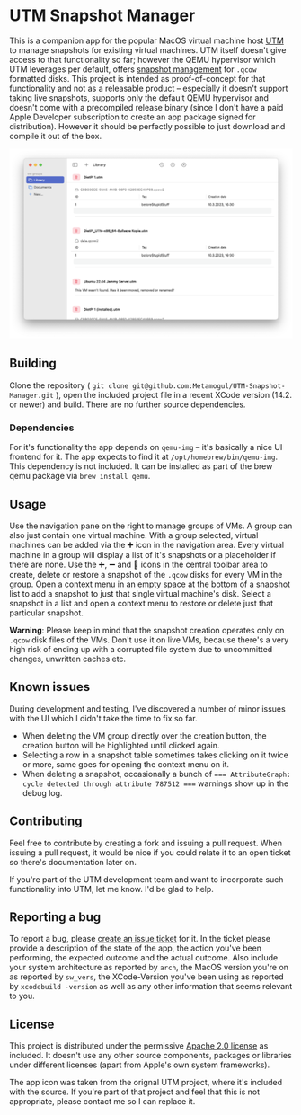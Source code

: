 # UTM Snapshot Manager

This is a companion app for the popular MacOS virtual machine host [UTM](https://github.com/utmapp/UTM) to manage snapshots for existing virtual machines. UTM itself doesn't give access to that functionality so far; however the QEMU hypervisor which UTM leverages per default, offers [snapshot management](https://kashyapc.fedorapeople.org/virt/lc-2012/snapshots-handout.html) for `.qcow` formatted disks. This project is intended as proof-of-concept for that functionality and not as a releasable product – especially it doesn't support taking live snapshots, supports only the default QEMU hypervisor and doesn't come with a precompiled release binary (since I don't have a paid Apple Developer subscription to create an app package signed for distribution). However it should be perfectly possible to just download and compile it out of the box.

![UTM Snapshot Manager - Screenshot of the main window with navigation pane on the left and details view with VMs on the right](https://github.com/Metamogul/UTM-Snapshot-Manager/blob/main/Screenshot.png)

## Building ##

Clone the repository ( `git clone git@github.com:Metamogul/UTM-Snapshot-Manager.git` ), open the included project file in a recent XCode version (14.2. or newer) and build. There are no further source dependencies.

### Dependencies ###

For it's functionality the app depends on `qemu-img` – it's basically a nice UI frontend for it. The app expects to find it at `/opt/homebrew/bin/qemu-img`. This dependency is not included. It can be installed as part of the brew qemu package via `brew install qemu`.

## Usage ##

Use the navigation pane on the right to manage groups of VMs. A group can also just contain one virtual machine. With a group selected, virtual machines can be added via the ➕ icon in the navigation area. Every virtual machine in a group will display a list of it's snapshots or a placeholder if there are none. Use the ➕, ➖ and 🔄 icons in the central toolbar area to create, delete or restore a snapshot of the `.qcow` disks for every VM in the group. Open a context menu in an empty space at the bottom of a snapshot list to add a snapshot to just that single virtual machine's disk. Select a snapshot in a list and open a context menu to restore or delete just that particular snapshot.

**Warning**: Please keep in mind that the snapshot creation operates only on `.qcow` disk files of the VMs. Don't use it on live VMs, because there's a very high risk of ending up with a corrupted file system due to uncommitted changes, unwritten caches etc.

## Known issues ##

During development and testing, I've discovered a number of minor issues with the UI which I didn't take the time to fix so far.

- When deleting the VM group directly over the creation button, the creation button will be highlighted until clicked again.
- Selecting a row in a snapshot table sometimes takes clicking on it twice or more, same goes for opening the context menu on it.
- When deleting a snapshot, occasionally a bunch of `=== AttributeGraph: cycle detected through attribute 787512 ===` warnings show up in the debug log.

## Contributing ##

Feel free to contribute by creating a fork and issuing a pull request. When issuing a pull request, it would be nice if you could relate it to an open ticket so there's documentation later on.

If you're part of the UTM development team and want to incorporate such functionality into UTM, let me know. I'd be glad to help.

## Reporting a bug ##

To report a bug, please [create an issue ticket](https://github.com/Metamogul/UTM-Snapshot-Manager/issues) for it. In the ticket please provide a description of the state of the app, the action you've been performing, the expected outcome and the actual outcome. Also include your system architecture as reported by `arch`, the MacOS version you're on as reported by `sw_vers`, the XCode-Version you've been using as reported by `xcodebuild -version` as well as any other information that seems relevant to you.

## License ##

This project is distributed under the permissive [Apache 2.0 license](https://github.com/Metamogul/UTM-Snapshot-Manager/blob/main/LICENSE) as included. It doesn't use any other source components, packages or libraries under different licenses (apart from Apple's own system frameworks).

The app icon was taken from the orignal UTM project, where it's included with the source. If you're part of that project and feel that this is not appropriate, please contact me so I can replace it.
